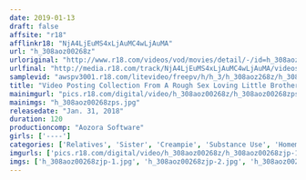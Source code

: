 ```yaml
---
date: 2019-01-13
draft: false
affsite: "r18"
afflinkr18: "NjA4LjEuMS4xLjAuMC4wLjAuMA"
url: "h_308aoz00268z"
urloriginal: "http://www.r18.com/videos/vod/movies/detail/-/id=h_308aoz00268z"
urlfinal: "http://media.r18.com/track/NjA4LjEuMS4xLjAuMC4wLjAuMA/videos/vod/movies/detail/-/id=h_308aoz00268z"
samplevid: "awspv3001.r18.com/litevideo/freepv/h/h_3/h_308aoz268z/h_308aoz268z_dmb_w.mp4"
title: "Video Posting Collection From A Rough Sex Loving Little Brother Who Put His Big Sister To Sleep Over And Over So He Could Repeatedly Sexually Assault Her"
mainimgurl: "pics.r18.com/digital/video/h_308aoz00268z/h_308aoz00268zps.jpg"
mainimgs: "h_308aoz00268zps.jpg"
releasedate: "Jan. 31, 2018"
duration: 120
productioncomp: "Aozora Software"
girls: ['----']
categories: ['Relatives', 'Sister', 'Creampie', 'Substance Use', 'Homemade', 'Hi-Def']
imgurls: ['pics.r18.com/digital/video/h_308aoz00268z/h_308aoz00268zjp-1.jpg', 'pics.r18.com/digital/video/h_308aoz00268z/h_308aoz00268zjp-2.jpg', 'pics.r18.com/digital/video/h_308aoz00268z/h_308aoz00268zjp-3.jpg', 'pics.r18.com/digital/video/h_308aoz00268z/h_308aoz00268zjp-4.jpg', 'pics.r18.com/digital/video/h_308aoz00268z/h_308aoz00268zjp-5.jpg', 'pics.r18.com/digital/video/h_308aoz00268z/h_308aoz00268zjp-6.jpg', 'pics.r18.com/digital/video/h_308aoz00268z/h_308aoz00268zjp-7.jpg', 'pics.r18.com/digital/video/h_308aoz00268z/h_308aoz00268zjp-8.jpg', 'pics.r18.com/digital/video/h_308aoz00268z/h_308aoz00268zjp-9.jpg', 'pics.r18.com/digital/video/h_308aoz00268z/h_308aoz00268zjp-10.jpg', 'pics.r18.com/digital/video/h_308aoz00268z/h_308aoz00268zjp-11.jpg', 'pics.r18.com/digital/video/h_308aoz00268z/h_308aoz00268zjp-12.jpg', 'pics.r18.com/digital/video/h_308aoz00268z/h_308aoz00268zjp-13.jpg', 'pics.r18.com/digital/video/h_308aoz00268z/h_308aoz00268zjp-14.jpg', 'pics.r18.com/digital/video/h_308aoz00268z/h_308aoz00268zjp-15.jpg', 'pics.r18.com/digital/video/h_308aoz00268z/h_308aoz00268zjp-16.jpg', 'pics.r18.com/digital/video/h_308aoz00268z/h_308aoz00268zjp-17.jpg', 'pics.r18.com/digital/video/h_308aoz00268z/h_308aoz00268zjp-18.jpg', 'pics.r18.com/digital/video/h_308aoz00268z/h_308aoz00268zjp-19.jpg', 'pics.r18.com/digital/video/h_308aoz00268z/h_308aoz00268zjp-20.jpg']
imgs: ['h_308aoz00268zjp-1.jpg', 'h_308aoz00268zjp-2.jpg', 'h_308aoz00268zjp-3.jpg', 'h_308aoz00268zjp-4.jpg', 'h_308aoz00268zjp-5.jpg', 'h_308aoz00268zjp-6.jpg', 'h_308aoz00268zjp-7.jpg', 'h_308aoz00268zjp-8.jpg', 'h_308aoz00268zjp-9.jpg', 'h_308aoz00268zjp-10.jpg', 'h_308aoz00268zjp-11.jpg', 'h_308aoz00268zjp-12.jpg', 'h_308aoz00268zjp-13.jpg', 'h_308aoz00268zjp-14.jpg', 'h_308aoz00268zjp-15.jpg', 'h_308aoz00268zjp-16.jpg', 'h_308aoz00268zjp-17.jpg', 'h_308aoz00268zjp-18.jpg', 'h_308aoz00268zjp-19.jpg', 'h_308aoz00268zjp-20.jpg']
---
```

